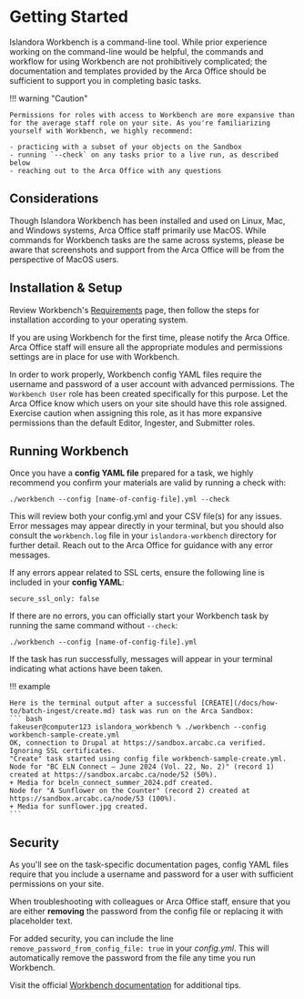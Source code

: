 # Getting Started

Islandora Workbench is a command-line tool. While prior experience working on the command-line would be helpful, the commands and workflow for using Workbench are not prohibitively complicated; the documentation and templates provided by the Arca Office should be sufficient to support you in completing basic tasks.

!!! warning "Caution"

    Permissions for roles with access to Workbench are more expansive than for the average staff role on your site. As you're familiarizing yourself with Workbench, we highly recommend:

    - practicing with a subset of your objects on the Sandbox
    - running `--check` on any tasks prior to a live run, as described below
    - reaching out to the Arca Office with any questions

## Considerations

Though Islandora Workbench has been installed and used on Linux, Mac, and Windows systems, Arca Office staff primarily use MacOS. While commands for Workbench tasks are the same across systems, please be aware that screenshots and support from the Arca Office will be from the perspective of MacOS users.

## Installation & Setup

Review Workbench's [Requirements](https://mjordan.github.io/islandora_workbench_docs/installation/#requirements) page, then follow the steps for installation according to your operating system.

If you are using Workbench for the first time, please notify the Arca Office. Arca Office staff will ensure all the appropriate modules and permissions settings are in place for use with Workbench.

In order to work properly, Workbench config YAML files require the username and password of a user account with advanced permissions. The `Workbench User` role has been created specifically for this purpose. Let the Arca Office know which users on your site should have this role assigned. Exercise caution when assigning this role, as it has more expansive permissions than the default Editor, Ingester, and Submitter roles.

## Running Workbench
Once you have a **config YAML file** prepared for a task, we highly recommend you confirm your materials are valid by running a check with:

```
./workbench --config [name-of-config-file].yml --check
```

This will review both your config.yml and your CSV file(s) for any issues. Error messages may appear directly in your terminal, but you should also consult the `workbench.log` file in your `islandora-workbench` directory for further detail. Reach out to the Arca Office for guidance with any error messages.

If any errors appear related to SSL certs, ensure the following line is included in your **config YAML**:

```
secure_ssl_only: false
```

If there are no errors, you can officially start your Workbench task by running the same command without `--check`:

```
./workbench --config [name-of-config-file].yml
```

If the task has run successfully, messages will appear in your terminal indicating what actions have been taken.

!!! example

    Here is the terminal output after a successful [CREATE](/docs/how-to/batch-ingest/create.md) task was run on the Arca Sandbox:
    ``` bash
    fakeuser@computer123 islandora_workbench % ./workbench --config workbench-sample-create.yml        
    OK, connection to Drupal at https://sandbox.arcabc.ca verified. Ignoring SSL certificates.
    "Create" task started using config file workbench-sample-create.yml.
    Node for "BC ELN Connect – June 2024 (Vol. 22, No. 2)" (record 1) created at https://sandbox.arcabc.ca/node/52 (50%).
    + Media for bceln_connect_summer_2024.pdf created.
    Node for "A Sunflower on the Counter" (record 2) created at https://sandbox.arcabc.ca/node/53 (100%).
    + Media for sunflower.jpg created.
    ```

## Security

As you'll see on the task-specific documentation pages, config YAML files require that you include a username and password for a user with sufficient permissions on your site. 

When troubleshooting with colleagues or Arca Office staff, ensure that you are either **removing** the password from the config file or replacing it with placeholder text.

For added security, you can include the line `remove_password_from_config_file: true` in your *config.yml*. This will automatically remove the password from the file any time you run Workbench.

Visit the official [Workbench documentation](https://mjordan.github.io/islandora_workbench_docs/installation/#password-management) for additional tips.